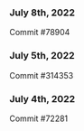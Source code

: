 ### July 8th, 2022

Commit #78904

### July 5th, 2022

Commit #314353


### July 4th, 2022

Commit #72281
